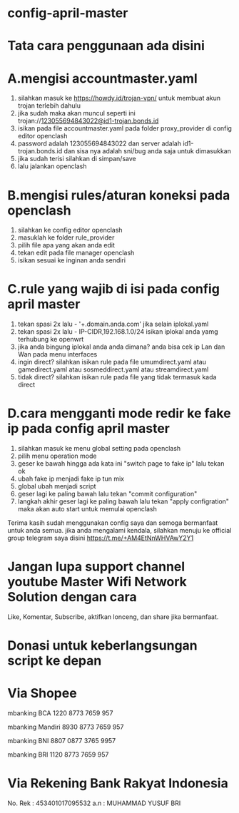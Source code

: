 # config-april-master
# Tata cara penggunaan ada disini

# A.mengisi accountmaster.yaml
1. silahkan masuk ke https://howdy.id/trojan-vpn/ untuk membuat akun trojan terlebih dahulu
2. jika sudah maka akan muncul seperti ini trojan://123055694843022@id1-trojan.bonds.id
3. isikan pada file accountmaster.yaml pada folder proxy_provider di config editor openclash
4. password adalah 123055694843022 dan server adalah id1-trojan.bonds.id dan sisa nya adalah sni/bug anda saja untuk dimasukkan
5. jika sudah terisi silahkan di simpan/save
6. lalu jalankan openclash

# B.mengisi rules/aturan koneksi pada openclash
1. silahkan ke config editor openclash
2. masuklah ke folder rule_provider
3. pilih file apa yang akan anda edit
4. tekan edit pada file manager openclash
5. isikan sesuai ke inginan anda sendiri

# C.rule yang wajib di isi pada config april master
1. tekan spasi 2x lalu - '+.domain.anda.com' jika selain iplokal.yaml
2. tekan spasi 2x lalu - IP-CIDR,192.168.1.0/24 isikan iplokal anda yamg terhubung ke openwrt
3. jika anda bingung iplokal anda anda dimana? anda bisa cek ip Lan dan Wan pada menu interfaces
4. ingin direct? silahkan isikan rule pada file umumdirect.yaml atau gamedirect.yaml atau sosmeddirect.yaml atau streamdirect.yaml
5. tidak direct? silahkan isikan rule pada file yang tidak termasuk kada direct

# D.cara mengganti mode redir ke fake ip pada config april master
1. silahkan masuk ke menu global setting pada openclash
2. pilih menu operation mode
3. geser ke bawah hingga ada kata ini "switch page to fake ip" lalu tekan ok
4. ubah fake ip menjadi fake ip tun mix
5. global ubah menjadi script
6. geser lagi ke paling bawah lalu tekan "commit configuration"
7. langkah akhir geser lagi ke paling bawah lalu tekan "apply configration" maka akan auto start untuk memulai openclash

Terima kasih sudah menggunakan config saya dan semoga bermanfaat untuk anda semua.
jika anda mengalami kendala, silahkan menuju ke official group telegram saya disini https://t.me/+AM4EtNnWHVAwY2Y1

# Jangan lupa support channel youtube Master Wifi Network Solution dengan cara
Like, Komentar, Subscribe, aktifkan lonceng, dan share jika bermanfaat.

# Donasi untuk keberlangsungan script ke depan
# Via Shopee

mbanking BCA
1220 8773 7659 957

mbanking Mandiri
8930 8773 7659 957

mbanking BNI
8807 0877 3765 9957

mbanking BRI
1120 8773 7659 957

# Via Rekening Bank Rakyat Indonesia
No. Rek : 453401017095532
a.n : MUHAMMAD YUSUF
BRI
